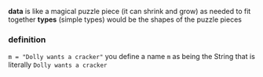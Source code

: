 
**data** is like a magical puzzle piece (it can shrink and grow) as needed to fit together
**types** (simple types) would be the shapes of the puzzle pieces

### definition
`m = "Dolly wants a cracker"`
you define a name `m` as being the String that is literally `Dolly wants a cracker`





